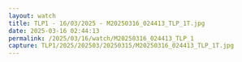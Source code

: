 ```yaml
---
layout: watch
title: TLP1 - 16/03/2025 - M20250316_024413_TLP_1T.jpg
date: 2025-03-16 02:44:13
permalink: /2025/03/16/watch/M20250316_024413_TLP_1
capture: TLP1/2025/202503/20250315/M20250316_024413_TLP_1T.jpg
---
```

